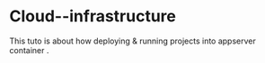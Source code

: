 # Cloud--infrastructure
This tuto is about how deploying &amp; running projects into appserver container . 
